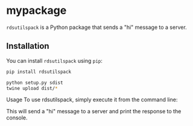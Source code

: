 # mypackage

`rdsutilspack` is a Python package that sends a "hi" message to a server.

## Installation

You can install `rdsutilspack` using `pip`:

```bash
pip install rdsutilspack

python setup.py sdist
twine upload dist/*

```
Usage
To use rdsutilspack, simply execute it from the command line:

This will send a "hi" message to a server and print the response to the console.
